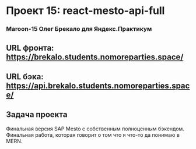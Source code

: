 # Проект 15: react-mesto-api-full

### Maroon-15 Олег Брекало для Яндекс.Практикум

## URL фронта: https://brekalo.students.nomoreparties.space/

## URL бэка: https://api.brekalo.students.nomoreparties.space/

## Задача проекта

Финальная версия SAP Mesto с собственным полноценным бэкендом. Финальная работа, которая говорит о том что я что-то да понимаю в MERN.
